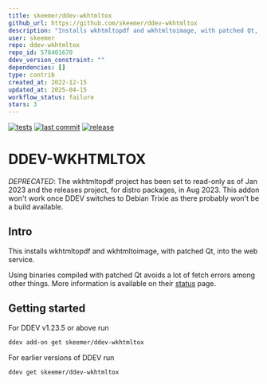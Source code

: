 ```yaml
---
title: skeemer/ddev-wkhtmltox
github_url: https://github.com/skeemer/ddev-wkhtmltox
description: "Installs wkhtmltopdf and wkhtmltoimage, with patched Qt, into the web service."
user: skeemer
repo: ddev-wkhtmltox
repo_id: 578401670
ddev_version_constraint: ""
dependencies: []
type: contrib
created_at: 2022-12-15
updated_at: 2025-04-15
workflow_status: failure
stars: 3
---
```


[![tests](https://github.com/skeemer/ddev-wkhtmltox/actions/workflows/tests.yml/badge.svg?branch=main)](https://github.com/skeemer/ddev-wkhtmltox/actions/workflows/tests.yml?query=branch%3Amain)
[![last commit](https://img.shields.io/github/last-commit/skeemer/ddev-wkhtmltox)](https://github.com/skeemer/ddev-wkhtmltox/commits)
[![release](https://img.shields.io/github/v/release/skeemer/ddev-wkhtmltox)](https://github.com/skeemer/ddev-wkhtmltox/releases/latest)

# DDEV-WKHTMLTOX

*DEPRECATED*: The wkhtmltopdf project has been set to read-only as of Jan 2023 and the releases project, for distro packages, in Aug 2023. This addon won't work once DDEV switches to Debian Trixie as there probably won't be a build available.

## Intro

This installs wkhtmltopdf and wkhtmltoimage, with patched Qt, into the web service.

Using binaries compiled with patched Qt avoids a lot of fetch errors among other things. More information is available on their [status](https://wkhtmltopdf.org/status.html) page.

## Getting started

For DDEV v1.23.5 or above run

```sh
ddev add-on get skeemer/ddev-wkhtmltox
```

For earlier versions of DDEV run

```sh
ddev get skeemer/ddev-wkhtmltox
```
